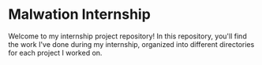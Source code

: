# Malwation Internship
Welcome to my internship project repository! In this repository, you'll find the work I've done during my internship, organized into different directories for each project I worked on.
